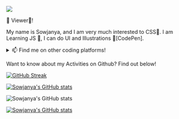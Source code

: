 ![](https://komarev.com/ghpvc/?username=sowgk&color=ff69b4&style=plastic)


👋 Viewer👀!

My name is Sowjanya, and I am very much interested to CSS💞️. I am Learning JS 🌱, I can do UI and Illustrations 🧿[CodePen].


<details>
	<summary>📫 Find me on other coding platforms!</summary></br>

- <a href="https://codepen.io/sowg"><img src="https://cdn-icons-png.flaticon.com/512/2111/2111501.png" width="20px"></a> CodePen
- <a href="https://dev.to/sowg"><img src="https://cdn.worldvectorlogo.com/logos/devto.svg" width="20px"></a> Dev.to
- <a href="https://dribbble.com/sowg"><img src="https://cdn.freebiesupply.com/logos/large/2x/dribbble-icon-1-logo-png-transparent.png" width="20px"></a> Dribbble
</details>

Want to know about my Activities on Github? Find out below!

[![GitHub Streak](http://github-readme-streak-stats.herokuapp.com?user=sowgk&theme=jolly&layout=compact)](https://git.io/streak-stats)

[![Sowjanya's GitHub stats](https://github-readme-stats.vercel.app/api?username=sowgk&theme=jolly&show_icons=true&layout=compact)](https://github.com/anuraghazra/github-readme-stats)


![Sowjanya's GitHub stats](https://github-readme-stats.vercel.app/api/top-langs?username=sowgk&theme=jolly&layout=compact)

[![Sowjanya's GitHub stats](https://github-readme-stats.vercel.app/api?username=sowgk&theme=jolly&layout=compact)](https://github.com/anuraghazra/github-readme-stats)



<!---
sowgk/sowgk is a ✨ special ✨ repository because its `README.md` (this file) appears on your GitHub profile.
You can click the Preview link to take a look at your changes.
--->
